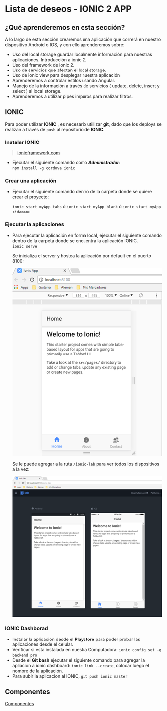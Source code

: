 # Lista de deseos - IONIC 2 APP

## ¿Qué aprenderemos en esta sección?

A lo largo de esta sección crearemos una aplicación que correrá en nuestro dispositivo Android o IOS, y con ello aprenderemos sobre:

* Uso del local storage guardar localmente información para nuestras aplicaciones.
Introducción a ionic 2.
* Uso del framework de ionic 2.
* Uso de servicios que afectan el local storage.
* Uso de ionic view para desplegar nuestra aplicación
* Aprenderemos a controlar estilos usando Angular.
* Manejo de la información a través de servicios ( update, delete, insert y select ) al local storage.
* Aprenderemos a utilizar pipes impuros para realizar filtros.

## IONIC

Para poder utilizar **IONIC** , es necesario utiilizar **git**, dado que los deploys se realizan a través de ``push`` al repositorio de **IONIC**.  

### Instalar **IONIC**

>[ionicframework.com](https://ionicframework.com/)

* Ejecutar el siguiente comando como _**Administrador**_:  
  `` npm install -g cordova ionic ``
  
### Crear una aplicación

* Ejecutar el siguiente comando dentro de la carpeta donde se quiere crear el proyecto:

  ``ionic start myApp tabs`` ó ``ionic start myApp blank`` ó ``ionic start myApp sidemenu``  
  
### Ejecutar la aplicaciones

* Para ejecutar la aplicación en forma local, ejecutar el siguiente comando dentro de la carpeta donde se encuentra la aplicación IONIC.  
  ``ionic serve``  
  
  Se inicializa el server y hostea la aplicación por default en el puerto 8100:  
   
     
  ![Ionic](documentation/ionic_local.png)
  
  
  Se le puede agregar a la ruta ``/ionic-lab`` para ver todos los dispositivos a la vez:  
  
  ![Ionic lab](documentation/ionic_lab.png)
 
### IONIC Dashborad

* Instalar la aplicación desde el **Playstore** para poder probar las aplicaciones desde el celular.
* Verificar si esta instalada en nuestra Computadora: ``ionic config set -g backend pro`` 
* Desde el **Git bash** ejecutar el siguiente comando para agregar la apliacion a ionic dashboard: ``ionic link --create``, colocar luego el nombre de la aplicación.
* Para subir la aplicacion al IONIC, ``git push ionic master``

## Componentes

[Componentes](componentes.md)
  
  
  
 
